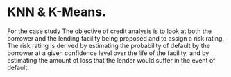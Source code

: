 # KNN & K-Means.
For the case study
The objective of credit analysis is to look at both the borrower and the lending facility being proposed and to assign a risk rating. The risk rating is derived by estimating the probability of default by the borrower at a given confidence level over the life of the facility, and by estimating the amount of loss that the lender would suffer in the event of default.
